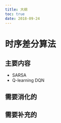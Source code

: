 ```yaml
---
title: 大纲
toc: true
date: 2018-09-24
---
```

# 时序差分算法


## 主要内容


- SARSA
- Q-learning    DQN



## 需要消化的


## 需要补充的
